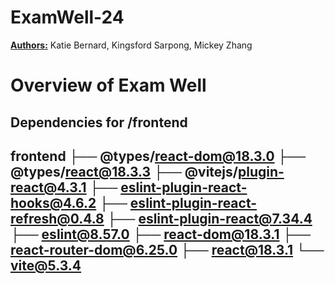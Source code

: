 # ExamWell-24

<b><u>Authors:</u></b> Katie Bernard, Kingsford Sarpong, Mickey Zhang

<h1> Overview of Exam Well </h1>

<h2>Dependencies for /frontend<h2>

frontend
├── @types/react-dom@18.3.0
├── @types/react@18.3.3
├── @vitejs/plugin-react@4.3.1
├── eslint-plugin-react-hooks@4.6.2
├── eslint-plugin-react-refresh@0.4.8
├── eslint-plugin-react@7.34.4
├── eslint@8.57.0
├── react-dom@18.3.1
├── react-router-dom@6.25.0
├── react@18.3.1
└── vite@5.3.4

